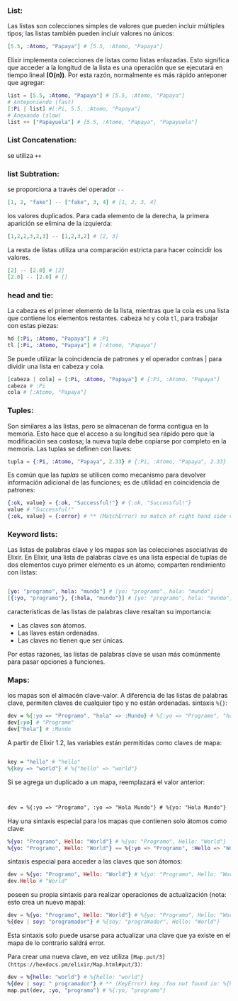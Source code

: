 ### **List:**

Las listas son colecciones simples de valores que pueden incluir múltiples tipos; las listas también pueden incluir valores no únicos:

```elixir
[5.5, :Atomo, "Papaya"] # [5.5, :Atomo, "Papaya"]
```

Elixir implementa colecciones de listas como listas enlazadas. Esto significa que acceder a la longitud de la lista es una operación que se ejecutará en tiempo lineal **(O(n))**. Por esta razón, normalmente es más rápido anteponer que agregar:

```elixir
list = [5.5, :Atomo, "Papaya"] # [5.5, :Atomo, "Papaya"]
# Anteponiendo (fast)
[:Pi | list] #[:Pi, 5.5, :Atomo, "Papaya"]
# Anexando (slow)
list ++ ["Papayuela"] # [5.5, :Atomo, "Papaya", "Papayuela"]
```

### **List Concatenation:**

se utiliza `++`

### **list Subtration:**

se proporciona a través del operador `--`

```elixir
[1, 2, "fake"] -- ["fake", 3, 4] # [1, 2, 3, 4]
```

los valores duplicados. Para cada elemento de la derecha, la primera aparición se elimina de la izquierda:

```py
[1,2,2,3,2,3] -- [1,2,3,2] # [2, 3]

```

La resta de listas utiliza una comparación estricta para hacer coincidir los valores.

```elixir
[2] -- [2.0] # [2]
[2.0] -- [2.0] # []
```

### **head and tie:**

La cabeza es el primer elemento de la lista, mientras que la cola es una lista que contiene los elementos restantes. cabeza `hd` y cola `tl`, para trabajar con estas piezas:

```elixir
hd [:Pi, :Atomo, "Papaya"] # :Pi
tl [:Pi, :Atomo, "Papaya"] # [:Atomo, "Papaya"]
```

Se puede utilizar la coincidencia de patrones y el operador contras | para dividir una lista en cabeza y cola.

```elixir
[cabeza | cola] = [:Pi, :Atomo, "Papaya"] # [:Pi, :Atomo, "Papaya"]
cabeza # :Pi
cola # [:Atomo, "Papaya"]
```

### **Tuples:**

Son similares a las listas, pero se almacenan de forma contigua en la memoria. Esto hace que el acceso a su longitud sea rápido pero que la modificación sea costosa; la nueva tupla debe copiarse por completo en la memoria. Las tuplas se definen con llaves:

```elixir
tupla = {:Pi, :Atomo, "Papaya", 2.33} # {:Pi, :Atomo, "Papaya", 2.33}
```

Es común que las *tuplas* se utilicen como mecanismo para devolver información adicional de las funciones; es de utilidad en coincidencia de patrones:

```elixir
{:ok, value} = {:ok, "Successful!"} # {:ok, "Successful!"}
value # "Successful!"
{:ok, value} = {:error} # ** (MatchError) no match of right hand side value: {:error}

```

### **Keyword lists:**

Las listas de palabras clave y los mapas son las colecciones asociativas de Elixir. En Elixir, una lista de palabras clave es una lista especial de tuplas de dos elementos cuyo primer elemento es un átomo; comparten rendimiento con listas:

```elixir

[yo: "programo", hola: "mundo"] # [yo: "programo", hola: "mundo"]
[{:yo, "programo"}, {:hola, "mundo"}] # [yo: "programo", hola: "mundo"]
```

características de las listas de palabras clave resaltan su importancia:

- Las claves son átomos.
- Las llaves están ordenadas.
- Las claves no tienen que ser únicas.

Por estas razones, las listas de palabras clave se usan más comúnmente para pasar opciones a funciones.

### **Maps:**

los mapas son el almacén clave-valor. A diferencia de las listas de palabras clave, permiten claves de cualquier tipo y no están ordenadas. sintaxis `%{}`:

```rb
dev = %{:yo => "Programo", "hola" => :Mundo} # %{:yo => "Programo", "hola" => :Mundo}
dev[:yo] # "Programo"
dev["hola"] # :Mundo
```

A partir de Elixir 1.2, las variables están permitidas como claves de mapa:

```rb

key = "hello" # "hello"
%{key => "world"} # %{"hello" => "world"}
```

Si se agrega un duplicado a un mapa, reemplazará el valor anterior:

```md


dev = %{:yo => "Programo", :yo => "Hola Mundo"} # %{yo: "Hola Mundo"}
```

Hay una sintaxis especial para los mapas que contienen solo átomos como clave:

```elixir
%{yo: "Programo", Hello: "World"} # %{yo: "Programo", Hello: "World"}
%{yo: "Programo", Hello: "World"} == %{:yo => "Programo", :Hello => "World"} # true
```

sintaxis especial para acceder a las claves que son átomos:

```elixir
dev = %{yo: "Programo", Hello: "World"} # %{yo: "Programo", Hello: "World"}
dev.Hello # "World"
```

poseen su propia sintaxis para realizar operaciones de actualización (nota: esto crea un nuevo mapa):

```elixir
dev = %{yo: "Programo", Hello: "World"} # %{yo: "Programo", Hello: "World"}
%{dev | soy: "programador"} # %{soy: "programador", Hello: "World"}
```

Esta sintaxis solo puede usarse para actualizar una clave que ya existe en el mapa de lo contrario saldrá error.

Para crear una nueva clave, en vez utiliza `[Map.put/3](https://hexdocs.pm/elixir/Map.html#put/3)`:

```elixir
dev = %{hello: "world"} # %{hello: "world"}
%{dev | soy: " programador"} # ** (KeyError) key :foo not found in: %{hello: "world"}
map.put(dev, :yo, "programo") # %{:yo, "programo"}
```

```text

```